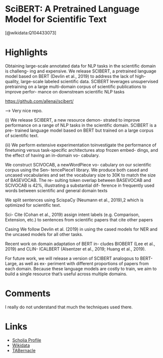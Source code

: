 
SciBERT: A Pretrained Language Model for Scientific Text
========================================================
  
  [@wikidata:Q104433073]  

# Highlights

Obtaining large-scale annotated data for NLP tasks in the scientific domain is challeng- ing and expensive. We release SCIBERT, a pretrained language model based on BERT (Devlin et al., 2019) to address the lack of high-quality, large-scale labeled scientific data. SCIBERT leverages unsupervised pretraining on a large multi-domain corpus of scientific publications to improve perfor- mance on downstream scientific NLP tasks

https://github.com/allenai/scibert/

--> Very nice repo.

(i) We release SCIBERT, a new resource demon-
strated to improve performance on a range of NLP tasks in the scientific domain. SCIBERT is a pre- trained language model based on BERT but trained on a large corpus of scientific text. 

(ii) We perform extensive experimentation toinvestigate the performance of finetuning versus task-specific architectures atop frozen embed- dings, and the effect of having an in-domain vo- cabulary.

We construct SCIVOCAB, a newWordPiece vo-
cabulary on our scientific corpus using the Sen- tencePiece1 library. We produce both cased and uncased vocabularies and set the vocabulary size to 30K to match the size of BASEVOCAB. The re- sulting token overlap between BASEVOCAB and SCIVOCAB is 42%, illustrating a substantial dif- ference in frequently used words between scientific and general domain texts

We split sentences using ScispaCy (Neumann et al., 2019),2 which is optimized for scientific text.

Sci- Cite (Cohan et al., 2019) assign intent labels (e.g. Comparison, Extension, etc.) to sentences from scientific papers that cite other papers

Casing We follow Devlin et al. (2019) in using the cased models for NER and the uncased models for all other tasks.

Recent work on domain adaptation of BERT in- cludes BIOBERT (Lee et al., 2019) and CLIN- ICALBERT (Alsentzer et al., 2019; Huang et al., 2019).

For future work, we will release a version of
SCIBERT analogous to BERT-Large, as well as ex- periment with different proportions of papers from each domain. Because these language models are costly to train, we aim to build a single resource that’s useful across multiple domains.


# Comments
I  really do not understand that much the techniques used there.


# Links
  
 * [Scholia Profile](https://scholia.toolforge.org/work/Q104433073)  
 * [Wikidata](https://www.wikidata.org/wiki/Q104433073)  
 * [TABernacle](https://tabernacle.toolforge.org/?#/tab/manual/Q104433073/P921%3BP4510)  
